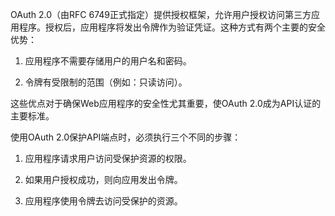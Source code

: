 OAuth 2.0（由RFC 6749正式指定）提供授权框架，允许用户授权访问第三方应用程序。授权后，应用程序将发出令牌作为验证凭证。这种方式有两个主要的安全优势：

1. 应用程序不需要存储用户的用户名和密码。

2. 令牌有受限制的范围（例如：只读访问）。

这些优点对于确保Web应用程序的安全性尤其重要，使OAuth 2.0成为API认证的主要标准。

使用OAuth 2.0保护API端点时，必须执行三个不同的步骤：

1. 应用程序请求用户访问受保护资源的权限。

2. 如果用户授权成功，则向应用发出令牌。

3. 应用程序使用令牌去访问受保护的资源。




